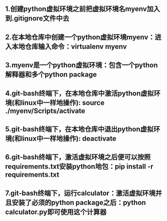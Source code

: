 ## 1.创建python虚拟环境之前把虚拟环境名myenv加入到.gitignore文件中去

## 2.在本地仓库中创建一个python虚拟环境myenv：进入本地仓库输入命令：virtualenv myenv

## 3.myenv是一个python虚拟环境：包含一个python解释器和多个python package

## 4.git-bash终端下，在本地仓库中激活python虚拟环境(和linux中一样地操作): source ./myenv/Scripts/activate

## 5.git-bash终端下，在本地仓库中退出python虚拟环境(和linux中一样地操作): deactivate

## 6.git-bash终端下，激活虚拟环境之后便可以按照requirements.txt安装python地包：pip install -r requirements.txt

## 7.git-bash终端下，运行calculator：激活虚拟环境并且安装了必须的python package之后：python calculator.py即可使用这个计算器
